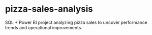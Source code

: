# pizza-sales-analysis
SQL + Power BI project analyzing pizza sales to uncover performance trends and operational improvements.
